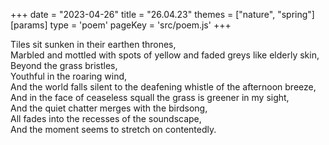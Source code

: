 +++
date = "2023-04-26"
title = "26.04.23"
themes = ["nature", "spring"]
[params]
  type = 'poem'
  pageKey = 'src/poem.js'
+++

Tiles sit sunken in their earthen thrones,  
Marbled and mottled with spots of yellow and faded greys like elderly skin,  
Beyond the grass bristles,  
Youthful in the roaring wind,  
And the world falls silent to the deafening whistle of the afternoon breeze,  
And in the face of ceaseless squall the grass is greener in my sight,  
And the quiet chatter merges with the birdsong,  
All fades into the recesses of the soundscape,  
And the moment seems to stretch on contentedly.
